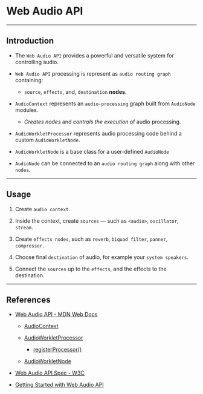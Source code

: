 # Web Audio API

---

## Introduction

* The `Web Audio API` provides a powerful and versatile system for controlling audio.

* `Web Audio API` processing is represent as `audio routing graph` containing:

    * `source`, `effects`, and, `destination` __nodes__.

* `AudioContext` represents an `audio-processing` graph built from `AudioNode` modules.

    * _Creates nodes_ and _controls the execution_ of audio processing.

* `AudioWorkletProcessor` represents audio processing code behind a custom `AudioWorkletNode`.

* `AudioWorkletNode` is a base class for a user-defined `AudioNode`

* `AudioNode` can be connected to an `audio routing graph` along with other `nodes`. 

---

## Usage

1. Create `audio context`.

2. Inside the context, create `sources` — such as `<audio>`, `oscillator`, `stream`.

3. Create `effects nodes`, such as `reverb`, `biquad filter`, `panner`, `compressor`.

4. Choose final `destination` of audio, for example your `system speakers`.

5. Connect the `sources` up to the `effects`, and the effects to the destination.

---

## References

* [Web Audio API - MDN Web Docs](https://developer.mozilla.org/en-US/docs/Web/API/Web_Audio_API)

    * [AudioContext](https://developer.mozilla.org/en-US/docs/Web/API/AudioContext)

    * [AudioWorkletProcessor](https://developer.mozilla.org/en-US/docs/Web/API/AudioWorkletProcessor)

        * [registerProcessor()](https://developer.mozilla.org/en-US/docs/Web/API/AudioWorkletGlobalScope/registerProcessor)

    * [AudioWorkletNode](https://developer.mozilla.org/en-US/docs/Web/API/AudioWorkletNode)

* [Web Audio API Spec - W3C](https://www.w3.org/TR/webaudio/)

* [Getting Started with Web Audio API](https://www.html5rocks.com/en/tutorials/webaudio/intro/)
